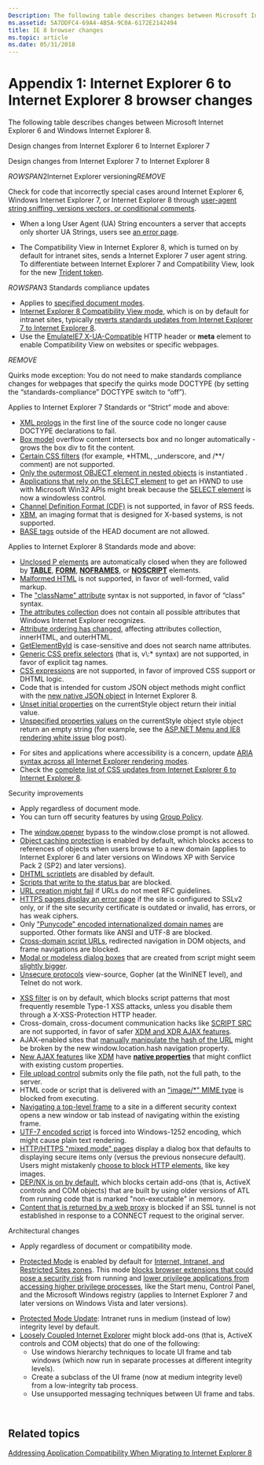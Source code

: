 ```yaml
---
Description: The following table describes changes between Microsoft Internet Explorer 6 and Windows Internet Explorer 8.
ms.assetid: 5A7DDFC4-69A4-4B5A-9C0A-6172E2142494
title: IE 8 browser changes
ms.topic: article
ms.date: 05/31/2018
---
```


# Appendix 1: Internet Explorer 6 to Internet Explorer 8 browser changes

The following table describes changes between Microsoft Internet Explorer 6 and Windows Internet Explorer 8.



Design changes from Internet Explorer 6 to Internet Explorer 7

Design changes from Internet Explorer 7 to Internet Explorer 8

${ROWSPAN2}$Internet Explorer versioning${REMOVE}$  

Check for code that incorrectly special cases around Internet Explorer 6, Windows Internet Explorer 7, or Internet Explorer 8 through [user-agent string sniffing, versions vectors, or conditional comments](https://msdn.microsoft.com/library/ms537503(v=VS.85).aspx).

-   When a long User Agent (UA) String encounters a server that accepts only shorter UA Strings, users see [an error page](https://go.microsoft.com/fwlink/p/?linkid=204992).

<!-- -->

-   The Compatibility View in Internet Explorer 8, which is turned on by default for intranet sites, sends a Internet Explorer 7 user agent string. To differentiate between Internet Explorer 7 and Compatibility View, look for the new [Trident token](https://go.microsoft.com/fwlink/p/?linkid=158312).

${ROWSPAN3}$ Standards compliance updates

-   Applies to [specified document modes](https://msdn.microsoft.com/library/Cc288325(v=VS.85).aspx).
-   [Internet Explorer 8 Compatibility View mode](https://go.microsoft.com/fwlink/p/?linkid=204995), which is on by default for intranet sites, typically [reverts standards updates from Internet Explorer 7 to Internet Explorer 8](https://go.microsoft.com/fwlink/p/?linkid=204994).
-   Use the [EmulateIE7 X-UA-Compatible](https://msdn.microsoft.com/library/Cc843977(v=VS.85).aspx) HTTP header or **meta** element to enable Compatibility View on websites or specific webpages.

${REMOVE}$  

Quirks mode exception: You do not need to make standards compliance changes for webpages that specify the quirks mode DOCTYPE (by setting the “standards-compliance” DOCTYPE switch to “off”).

Applies to Internet Explorer 7 Standards or “Strict” mode and above:

-   [XML prologs](https://msdn.microsoft.com/library/Bb250496(v=VS.85).aspx) in the first line of the source code no longer cause DOCTYPE declarations to fail.
-   [Box model](https://msdn.microsoft.com/library/Bb250496(v=VS.85).aspx) overflow content intersects box and no longer automatically -grows the box div to fit the content.
-   [Certain CSS filters](https://msdn.microsoft.com/library/Bb250496(v=VS.85).aspx) (for example, \*HTML, \_underscore, and /\*\*/ comment) are not supported.
-   [Only the outermost OBJECT element in nested objects](https://msdn.microsoft.com/library/ms649487(v=VS.85).aspx) is instantiated .
-   [Applications that rely on the SELECT element](https://msdn.microsoft.com/library/ms649487(v=VS.85).aspx) to get an HWND to use with Microsoft Win32 APIs might break because the [SELECT element](https://go.microsoft.com/fwlink/p/?linkid=204996) is now a windowless control.
-   [Channel Definition Format (CDF)](https://go.microsoft.com/fwlink/p/?linkid=204997) is not supported, in favor of RSS feeds.
-   [XBM](https://go.microsoft.com/fwlink/p/?linkid=204997), an imaging format that is designed for X-based systems, is not supported.
-   [BASE tags](https://go.microsoft.com/fwlink/p/?linkid=204997) outside of the HEAD document are not allowed.

Applies to Internet Explorer 8 Standards mode and above:

-   [Unclosed P elements](https://msdn.microsoft.com/library/Cc843977(v=VS.85).aspx) are automatically closed when they are followed by [**TABLE**](https://msdn.microsoft.com/library/ms535901(v=VS.85).aspx), [**FORM**](https://msdn.microsoft.com/library/ms535249(v=VS.85).aspx), [**NOFRAMES**](https://msdn.microsoft.com/library/ms535857(v=VS.85).aspx), or [**NOSCRIPT**](https://msdn.microsoft.com/library/ms535858(v=VS.85).aspx) elements.
-   [Malformed HTML](https://go.microsoft.com/fwlink/p/?linkid=204994) is not supported, in favor of well-formed, valid markup.
-   The ["className" attribute](https://go.microsoft.com/fwlink/p/?linkid=204994) syntax is not supported, in favor of “class” syntax.
-   [The attributes collection](https://go.microsoft.com/fwlink/p/?linkid=204994) does not contain all possible attributes that Windows Internet Explorer recognizes.
-   [Attribute ordering has changed](https://go.microsoft.com/fwlink/p/?linkid=204994), affecting attributes collection, innerHTML, and outerHTML.
-   [GetElementById](https://go.microsoft.com/fwlink/p/?linkid=204994) is case-sensitive and does not search name attributes.
-   [Generic CSS prefix selectors](https://go.microsoft.com/fwlink/p/?linkid=204994) (that is, v\\:\* syntax) are not supported, in favor of explicit tag names.
-   [CSS expressions](https://go.microsoft.com/fwlink/p/?linkid=204994) are not supported, in favor of improved CSS support or DHTML logic.
-   Code that is intended for custom JSON object methods might conflict with the [new native JSON object](https://go.microsoft.com/fwlink/p/?linkid=204994) in Internet Explorer 8.
-   [Unset initial properties](https://go.microsoft.com/fwlink/p/?linkid=204994) on the currentStyle object return their initial value.
-   [Unspecified properties values](https://go.microsoft.com/fwlink/p/?linkid=204994) on the currentStyle object style object return an empty string (for example, see the [ASP.NET Menu and IE8 rendering white issue](https://go.microsoft.com/fwlink/p/?linkid=204999) blog post).

<!-- -->

-   For sites and applications where accessibility is a concern, update [ARIA syntax across all Internet Explorer rendering modes](https://go.microsoft.com/fwlink/p/?linkid=205000).
-   Check the [complete list of CSS updates from Internet Explorer 6 to Internet Explorer 8](https://msdn.microsoft.com/library/Cc843977(v=VS.85).aspx).

Security improvements

-   Apply regardless of document mode.
-   You can turn off security features by using [Group Policy](https://go.microsoft.com/fwlink/p/?linkid=205006).

<!-- -->

-   The [window.opener](https://go.microsoft.com/fwlink/p/?linkid=204997) bypass to the window.close prompt is not allowed.
-   [Object caching protection](https://msdn.microsoft.com/library/ms649488(v=VS.85).aspx) is enabled by default, which blocks access to references of objects when users browse to a new domain (applies to Internet Explorer 6 and later versions on Windows XP with Service Pack 2 (SP2) and later versions).
-   [DHTML scriptlets](https://msdn.microsoft.com/library/ms649488(v=VS.85).aspx) are disabled by default.
-   [Scripts that write to the status bar](https://msdn.microsoft.com/library/ms649488(v=VS.85).aspx) are blocked.
-   [URL creation might fail](https://msdn.microsoft.com/library/Bb250493(v=VS.85).aspx) if URLs do not meet RFC guidelines.
-   [HTTPS pages display an error page](https://msdn.microsoft.com/library/Bb250503(v=VS.85).aspx) if the site is configured to SSLv2 only, or if the site security certificate is outdated or invalid, has errors, or has weak ciphers.
-   Only ["Punycode" encoded internationalized domain names](https://msdn.microsoft.com/library/Bb250505(v=VS.85).aspx) are supported. Other formats like ANSI and UTF-8 are blocked.
-   [Cross-domain script URLs](https://msdn.microsoft.com/library/Bb250493(v=VS.85).aspx), redirected navigation in DOM objects, and frame navigations are blocked.
-   [Modal or modeless dialog boxes](https://go.microsoft.com/fwlink/p/?linkid=204997) that are created from script might seem [slightly bigger](https://go.microsoft.com/fwlink/p/?linkid=205009).
-   [Unsecure protocols](https://go.microsoft.com/fwlink/p/?linkid=204997) view-source, Gopher (at the WinINET level), and Telnet do not work.

<!-- -->

-   [XSS filter](https://go.microsoft.com/fwlink/p/?linkid=205001) is on by default, which blocks script patterns that most frequently resemble Type-1 XSS attacks, unless you disable them through a X-XSS-Protection HTTP header.
-   Cross-domain, cross-document communication hacks like [SCRIPT SRC](https://go.microsoft.com/fwlink/p/?linkid=205002) are not supported, in favor of safer [XDM and XDR AJAX features](https://go.microsoft.com/fwlink/p/?linkid=205003).
-   AJAX-enabled sites that [manually manipulate the hash of the URL](https://msdn.microsoft.com/library/Cc891506(v=VS.85).aspx) might be broken by the new window.location.hash navigation property.
-   [New AJAX features](https://msdn.microsoft.com/library/Gg598940(v=VS.85).aspx) like [XDM](https://go.microsoft.com/fwlink/p/?linkid=205003) have [**native properties**](https://msdn.microsoft.com/library/Cc288548(v=VS.85).aspx) that might conflict with existing custom properties.
-   [File upload control](https://go.microsoft.com/fwlink/p/?linkid=205003) submits only the file path, not the full path, to the server.
-   HTML code or script that is delivered with an ["image/\*" MIME type](https://go.microsoft.com/fwlink/p/?linkid=205003) is blocked from executing.
-   [Navigating a top-level frame](https://msdn.microsoft.com/library/Dd565638(v=VS.85).aspx) to a site in a different security context opens a new window or tab instead of navigating within the existing frame.
-   [UTF-7 encoded script](https://msdn.microsoft.com/library/Dd565635(v=VS.85).aspx) is forced into Windows-1252 encoding, which might cause plain text rendering.
-   [HTTP/HTTPS "mixed mode" pages](https://go.microsoft.com/fwlink/p/?linkid=205007) display a dialog box that defaults to displaying secure items only (versus the previous nonsecure default). Users might mistakenly [choose to block HTTP elements](https://go.microsoft.com/fwlink/p/?linkid=205007), like key images.
-   [DEP/NX is on by default](https://go.microsoft.com/fwlink/p/?linkid=205008), which blocks certain add-ons (that is, ActiveX controls and COM objects) that are built by using older versions of ATL from running code that is marked "non-executable" in memory.
-   [Content that is returned by a web proxy](https://msdn.microsoft.com/library/Dd565641(v=VS.85).aspx) is blocked if an SSL tunnel is not established in response to a CONNECT request to the original server.

Architectural changes

-   Apply regardless of document or compatibility mode.

<!-- -->

-   [Protected Mode](https://go.microsoft.com/fwlink/p/?linkid=205010) is enabled by default for [Internet, Intranet, and Restricted Sites zones](https://msdn.microsoft.com/library/ms537187(v=VS.85).aspx). This mode [blocks browser extensions that could pose a security risk](https://msdn.microsoft.com/library/Dd565645(v=VS.85).aspx) from running and [lower privilege applications from accessing higher privilege processes](https://msdn.microsoft.com/library/Dd565646(v=VS.85).aspx), like the Start menu, Control Panel, and the Microsoft Windows registry (applies to Internet Explorer 7 and later versions on Windows Vista and later versions).

<!-- -->

-   [Protected Mode Update](https://msdn.microsoft.com/library/Dd565648(v=VS.85).aspx): Intranet runs in medium (instead of low) integrity level by default.
-   [Loosely Coupled Internet Explorer](https://go.microsoft.com/fwlink/p/?linkid=205012) might block add-ons (that is, ActiveX controls and COM objects) that do one of the following:
    -   Use windows hierarchy techniques to locate UI frame and tab windows (which now run in separate processes at different integrity levels).
    -   Create a subclass of the UI frame (now at medium integrity level) from a low-integrity tab process.
    -   Use unsupported messaging techniques between UI frame and tabs.



 

## Related topics

<dl> <dt>

[Addressing Application Compatibility When Migrating to Internet Explorer 8](addressing-application-compatibility-when-migrating-to-internet-explorer-8.md)
</dt> </dl>

 

 
